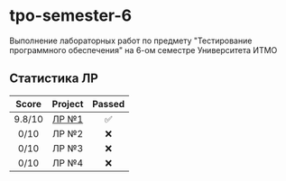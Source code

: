 # tpo-semester-6
Выполнение лабораторных работ по предмету "Тестирование программного обеспечения" на 6-ом семестре Университета ИТМО

## Статистика ЛР

| Score   | Project                | Passed |
| :---:   | :---:                  | :---:  | 
| 9.8/10  | [ЛР №1](lab1/)         | ✅     |
| 0/10    | ЛР №2                  | ❌     |
| 0/10    | ЛР №3                  | ❌     |
| 0/10    | ЛР №4                  | ❌     |
